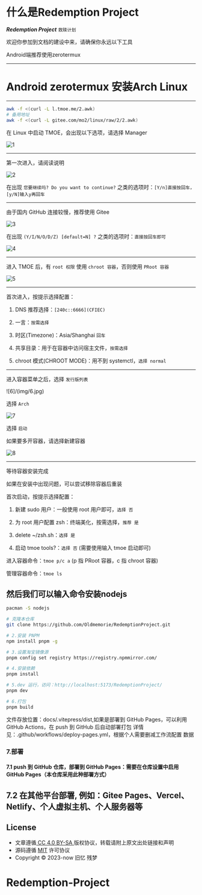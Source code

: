 # 什么是Redemption Project
***Redemption Project***
`救赎计划`

欢迎你参加到文档的建设中来，请确保你永远以下工具

Android端推荐使用zerotermux 

---
# Android zerotermux 安装Arch Linux
---

```sh
awk -f <(curl -L l.tmoe.me/2.awk)
# 备用地址
awk -f <(curl -L gitee.com/mo2/linux/raw/2/2.awk)
```


在 Linux 中启动 TMOE，会出现以下选项，请选择 Manager

![1](https://github.com/Oldmemorie/RedemptionProject/blob/main/img/1.jpg)


---

第一次进入，请阅读说明

![2](https://github.com/Oldmemorie/RedemptionProject/blob/main/img/2.jpg)


在出现 `您要继续吗? Do you want to continue?` 之类的选项时：`[Y/n]直接按回车，[y/N]输入y再回车`

---

由于国内 GitHub 连接较慢，推荐使用 Gitee

![3](https://github.com/Oldmemorie/RedemptionProject/blob/main/img/3.jpg)



在出现 `(Y/I/N/O/D/Z) [default=N] ?` 之类的选项时：`直接按回车即可`

![4](https://github.com/Oldmemorie/RedemptionProject/blob/main/img/4.jpg)


---

进入 TMOE 后，有 `root 权限` 使用 `chroot 容器`，否则使用 `PRoot 容器`

![5](https://github.com/Oldmemorie/RedemptionProject/blob/main/img/5.jpg)

---

首次进入，按提示选择配置：

1. DNS 推荐选择：`[240c::6666](CFIEC)`

2. 一言：`按需选择`

3. 时区(Timezone)：Asia/Shanghai `回车`

4. 共享目录：用于在容器中访问宿主文件，`按需选择`

5. chroot 模式(CHROOT MODE)：用不到 systemctl，`选择 normal`

---

进入容器菜单之后，选择 `发行版列表`

![6]/(img/6.jpg)

选择 `Arch`

![7](https://github.com/Oldmemorie/RedemptionProject/blob/main/img/7.jpg)

选择 `启动`


如果要多开容器，请选择新建容器

![8](https://github.com/Oldmemorie/RedemptionProject/blob/main/img/8.jpg)

---

等待容器安装完成


如果在安装中出现问题，可以尝试移除容器后重装



首次启动，按提示选择配置：

1. 新建 sudo 用户：一般使用 root 用户即可，`选择 否`

2. 为 root 用户配置 zsh：终端美化，按需选择，`推荐 是`

3. delete ~/zsh.sh：`选择 是`

4. 启动 tmoe tools?：`选择 否` (需要使用输入 tmoe 启动即可)


进入容器命令：`tmoe p/c a` (p 指 PRoot 容器，c 指 chroot 容器)

管理容器命令：`tmoe ls`
## 然后我们可以输入命令安装nodejs
```sh
pacman -S nodejs 
```

```sh
# 克隆本仓库
git clone https://github.com/Oldmemorie/RedemptionProject.git

# 2.安装 PNPM
npm install pnpm -g

# 3.设置淘宝镜像源
pnpm config set registry https://registry.npmmirror.com/

# 4.安装依赖
pnpm install

# 5.dev 运行，访问：http://localhost:5173/RedemptionProject/
pnpm dev

# 6.打包
pnpm build
```

 文件存放位置：docs/.vitepress/dist,如果是部署到 GitHub Pages，可以利用 GitHub Actions，在 push 到 GitHub 后自动部署打包
 详情见：.github/workflows/deploy-pages.yml，根据个人需要删减工作流配置
 数据

### 7.部署
#### 7.1 push 到 GitHub 仓库，部署到 GitHub Pages：需要在仓库设置中启用 GitHub Pages（本仓库采用此种部署方式）
## 7.2 在其他平台部署, 例如：Gitee Pages、Vercel、Netlify、个人虚拟主机、个人服务器等



## License

- 文章遵循[ CC 4.0 BY-SA ](http://creativecommons.org/licenses/by-sa/4.0/)版权协议，转载请附上原文出处链接和声明
- 源码遵循 [MIT](https://github.com/Oldmemorie/Oldmemorie.github.io/blob/main/LICENSE) 许可协议
- Copyright © 2023-now 旧忆 残梦
# Redemption-Project
